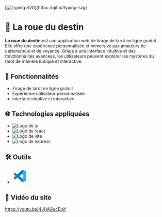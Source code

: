 [![Typing SVG](https://readme-typing-svg.demolab.com/?lines=Bienvenue+!)](https://git.io/typing-svg)

# 🔮 La roue du destin

**La roue du destin** est une application web de tirage de tarot en ligne gratuit. Elle offre une expérience personnalisée et immersive aux amateurs de cartomancie et de voyance. Grâce à une interface intuitive et des fonctionnalités avancées, les utilisateurs peuvent explorer les mystères du tarot de manière ludique et interactive.

## 🚀 Fonctionnalités
- Tirage de tarot en ligne gratuit
- Expérience utilisateur personnalisée
- Interface intuitive et interactive

## 🌐 Technologies appliquées

- ![Logo de js](/public/icons8-javascript-50.png)
- ![Logo de react](/public/icons8-react-js-50.png)
- ![Logo de vite](/public/vite.svg)
- ![Logo de express](/public/icons8-express-js-50.png)


## 🛠️ Outils

- ![Logo de VS Code](./front/public/icons8-code-studio-visuel-2019-50.png)


## 🎥 Vidéo du site
https://youtu.be/4JHAGucEiaY

